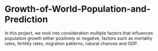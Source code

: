 # Growth-of-World-Population-and-Prediction
In this project, we took into consideration multiple factors that influences population growth either positively or negative, factors such as mortality rates, fertility rates, migration patterns, natural chances and GDP.

